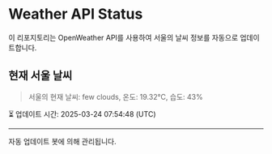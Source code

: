 
# Weather API Status

이 리포지토리는 OpenWeather API를 사용하여 서울의 날씨 정보를 자동으로 업데이트합니다.

## 현재 서울 날씨
> 서울의 현재 날씨: few clouds, 온도: 19.32°C, 습도: 43%

⏳ 업데이트 시간: 2025-03-24 07:54:48 (UTC)

---
자동 업데이트 봇에 의해 관리됩니다.
